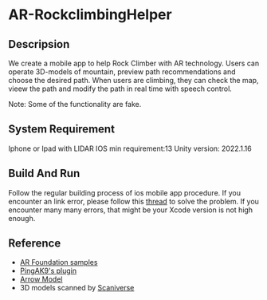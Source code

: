 # AR-RockclimbingHelper
## Descripsion
We create a mobile app to help Rock Climber with AR technology. Users can operate 3D-models of mountain, preview path recommendations and choose the desired path. When users are climbing, they can check the map, vieew the path and modify the path in real time with speech control. 

Note: Some of the functionality are fake.

## System Requirement

Iphone or Ipad with LIDAR
IOS min requirement:13
Unity version: 2022.1.16

## Build And Run
Follow the regular building process of ios mobile app procedure. If you encounter an link error, please follow this [thread](https://github.com/j1mmyto9/speech-and-text-unity-ios-android/issues/30) to solve the problem. If you encounter many many errors, that might be your Xcode version is not high enough. 

## Reference
* [AR Foundation samples](https://github.com/Unity-Technologies/arfoundation-samples)
* [PingAK9's plugin](https://github.com/j1mmyto9/speech-and-text-unity-ios-android)
* [Arrow Model](https://sketchfab.com/3d-models/direction-arrow-6ef46718c7b242e39fcad7f27ee858a5)
* 3D models scanned by [Scaniverse](https://scaniverse.com/)
